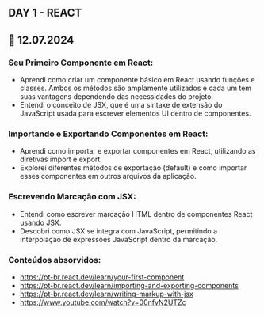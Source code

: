 ## DAY 1 - REACT
## 📅 12.07.2024

### Seu Primeiro Componente em React:
- Aprendi como criar um componente básico em React usando funções e classes. Ambos os métodos são amplamente utilizados e cada um tem suas vantagens dependendo das necessidades do projeto.
- Entendi o conceito de JSX, que é uma sintaxe de extensão do JavaScript usada para escrever elementos UI dentro de componentes.

### Importando e Exportando Componentes em React:
- Aprendi como importar e exportar componentes em React, utilizando as diretivas import e export.
- Explorei diferentes métodos de exportação (default) e como importar esses componentes em outros arquivos da aplicação.

### Escrevendo Marcação com JSX:
- Entendi como escrever marcação HTML dentro de componentes React usando JSX.
- Descobri como JSX se integra com JavaScript, permitindo a interpolação de expressões JavaScript dentro da marcação.

### Conteúdos absorvidos:
- https://pt-br.react.dev/learn/your-first-component
- https://pt-br.react.dev/learn/importing-and-exporting-components
- https://pt-br.react.dev/learn/writing-markup-with-jsx
- https://www.youtube.com/watch?v=00nfvN2UTZc
